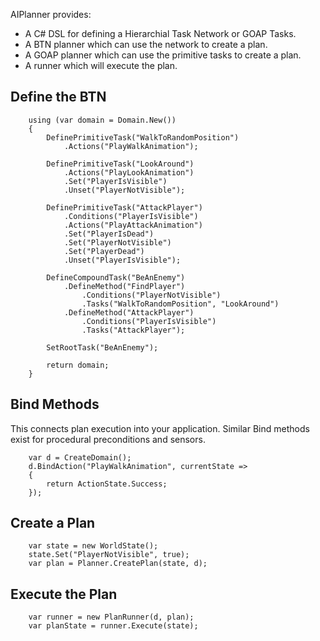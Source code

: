  AIPlanner provides:
 - A C# DSL for defining a Hierarchial Task Network or GOAP Tasks.
 - A BTN planner which can use the network to create a plan.
 - A GOAP planner which can use the primitive tasks to create a plan.
 - A runner which will execute the plan.

Define the BTN
--------------
```
    using (var domain = Domain.New())
    {
        DefinePrimitiveTask("WalkToRandomPosition")
            .Actions("PlayWalkAnimation");

        DefinePrimitiveTask("LookAround")
            .Actions("PlayLookAnimation")
            .Set("PlayerIsVisible")
            .Unset("PlayerNotVisible");

        DefinePrimitiveTask("AttackPlayer")
            .Conditions("PlayerIsVisible")
            .Actions("PlayAttackAnimation")
            .Set("PlayerIsDead")
            .Set("PlayerNotVisible")
            .Set("PlayerDead")
            .Unset("PlayerIsVisible");

        DefineCompoundTask("BeAnEnemy")
            .DefineMethod("FindPlayer")
                .Conditions("PlayerNotVisible")
                .Tasks("WalkToRandomPosition", "LookAround")
            .DefineMethod("AttackPlayer")
                .Conditions("PlayerIsVisible")
                .Tasks("AttackPlayer");

        SetRootTask("BeAnEnemy");

        return domain;
    }
```

Bind Methods
------------
This connects plan execution into your application.
Similar Bind methods exist for procedural preconditions and sensors.
```
    var d = CreateDomain();
    d.BindAction("PlayWalkAnimation", currentState =>
    {
        return ActionState.Success;
    });
```

Create a Plan
-------------
```
    var state = new WorldState();
    state.Set("PlayerNotVisible", true);
    var plan = Planner.CreatePlan(state, d);
```

Execute the Plan
----------------
```
    var runner = new PlanRunner(d, plan);
    var planState = runner.Execute(state);
```
